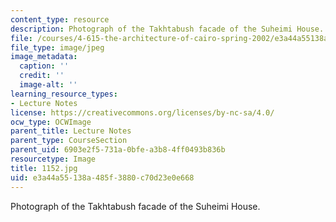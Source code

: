 ```yaml
---
content_type: resource
description: Photograph of the Takhtabush facade of the Suheimi House.
file: /courses/4-615-the-architecture-of-cairo-spring-2002/e3a44a55138a485f3880c70d23e0e668_1152.jpg
file_type: image/jpeg
image_metadata:
  caption: ''
  credit: ''
  image-alt: ''
learning_resource_types:
- Lecture Notes
license: https://creativecommons.org/licenses/by-nc-sa/4.0/
ocw_type: OCWImage
parent_title: Lecture Notes
parent_type: CourseSection
parent_uid: 6903e2f5-731a-0bfe-a3b8-4ff0493b836b
resourcetype: Image
title: 1152.jpg
uid: e3a44a55-138a-485f-3880-c70d23e0e668
---
```

Photograph of the Takhtabush facade of the Suheimi House.
